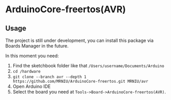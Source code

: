 # ArduinoCore-freertos(AVR)

## Usage

The project is still under development, you can install this package via Boards Manager in the future.

In this moment you need:

1. Find the sketchbook folder like that `/Users/username/Documents/Arduino`
2. `cd /hardware`
3. `git clone --branch avr --depth 1 https://github.com/MRNIU/ArduinoCore-freertos.git MRNIU/avr`
4. Open Arduino IDE
5. Select the board you need at `Tools->Board->ArduinoCore-freertos(AVR)`.
